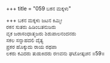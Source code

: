 +++
title = "059 ಬಕನ ಮಕ್ಕಳು"

+++
ಬಕನ ಮಕ್ಕಳು ಜಟನ ಕಿಮ್ಮೀ  
ರಕನ ಸುತರು ಹಿಡಿಂಬತನುಜರು  
ವೃಕ ಜರಾಸಂಧಾತ್ಮಜರು ಶಿಶುಪಾಲನಂದನರು  
ಸಕಲ ಸನ್ನಾಹದಲಿ ದೈತ್ಯ  
ಪ್ರಕರ ಹೊಕ್ಕುದು ರಾಯ ರಥಪಾ  
ಲಕರು ಕವಿದರು ತುಡುಕಿದರು ರಣವನು ಘಟೋತ್ಕಚನ     ॥59॥